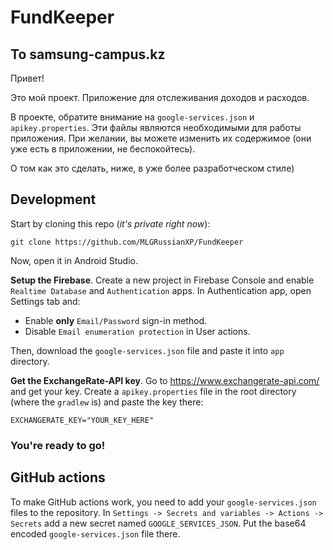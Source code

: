 # FundKeeper

## To samsung-campus.kz

Привет!

Это мой проект. Приложение для отслеживания доходов и расходов.

В проекте, обратите внимание на `google-services.json` и `apikey.properties`. Эти файлы являются необходимыми для работы приложения.
При желании, вы можете изменить их содержимое (они уже есть в приложении, не беспокойтесь).

О том как это сделать, ниже, в уже более разработческом стиле)

## Development

Start by cloning this repo (_it's private right now_):
```
git clone https://github.com/MLGRussianXP/FundKeeper
```

Now, open it in Android Studio.

**Setup the Firebase**. Create a new project in Firebase Console and enable `Realtime Database` and `Authentication` apps.
In Authentication app, open Settings tab and:
- Enable **only** `Email/Password` sign-in method.
- Disable `Email enumeration protection` in User actions.

Then, download the `google-services.json` file and paste it into `app` directory.

**Get the ExchangeRate-API key**. Go to https://www.exchangerate-api.com/ and get your key.
Create a `apikey.properties` file in the root directory (where the `gradlew` is) and paste the key there:
```
EXCHANGERATE_KEY="YOUR_KEY_HERE"
```

### You're ready to go!

## GitHub actions

To make GitHub actions work, you need to add your `google-services.json` files to the repository.
In `Settings -> Secrets and variables -> Actions -> Secrets` add a new secret named `GOOGLE_SERVICES_JSON`.
Put the base64 encoded `google-services.json` file there.